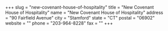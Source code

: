 +++
slug = "new-covenant-house-of-hospitality"
title = "New Covenant House of Hospitality"
name = "New Covenant House of Hospitality"
address = "90 Fairfield Avenue"
city = "Stamford"
state = "CT"
postal = "06902"
website = ""
phone = "203-964-8228"
fax = ""
+++
